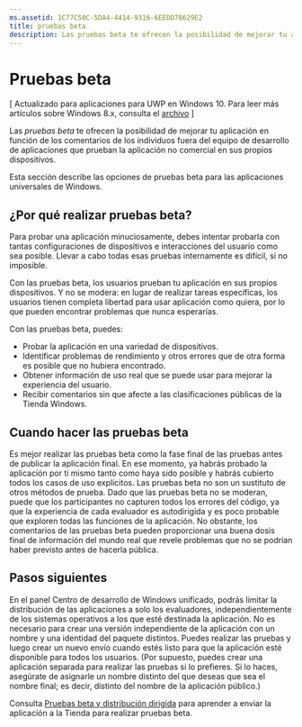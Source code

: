 ```yaml
---
ms.assetid: 1C77C50C-5DA4-4414-9316-6EEDD78629E2
title: pruebas beta
description: Las pruebas beta te ofrecen la posibilidad de mejorar tu aplicación en función de los comentarios de los individuos fuera del equipo de desarrollo de aplicaciones que prueban la aplicación no comercial en sus propios dispositivos.
---
```

# Pruebas beta

\[ Actualizado para aplicaciones para UWP en Windows 10. Para leer más artículos sobre Windows 8.x, consulta el [archivo](http://go.microsoft.com/fwlink/p/?linkid=619132) \]


Las *pruebas beta* te ofrecen la posibilidad de mejorar tu aplicación en función de los comentarios de los individuos fuera del equipo de desarrollo de aplicaciones que prueban la aplicación no comercial en sus propios dispositivos.

Esta sección describe las opciones de pruebas beta para las aplicaciones universales de Windows.

## ¿Por qué realizar pruebas beta?

Para probar una aplicación minuciosamente, debes intentar probarla con tantas configuraciones de dispositivos e interacciones del usuario como sea posible. Llevar a cabo todas esas pruebas internamente es difícil, si no imposible.

Con las pruebas beta, los usuarios prueban tu aplicación en sus propios dispositivos. Y no se modera: en lugar de realizar tareas específicas, los usuarios tienen completa libertad para usar aplicación como quiera, por lo que pueden encontrar problemas que nunca esperarías.

Con las pruebas beta, puedes:

-   Probar la aplicación en una variedad de dispositivos.
-   Identificar problemas de rendimiento y otros errores que de otra forma es posible que no hubiera encontrado.
-   Obtener información de uso real que se puede usar para mejorar la experiencia del usuario.
-   Recibir comentarios sin que afecte a las clasificaciones públicas de la Tienda Windows.

## Cuando hacer las pruebas beta

Es mejor realizar las pruebas beta como la fase final de las pruebas antes de publicar la aplicación final. En ese momento, ya habrás probado la aplicación por ti mismo tanto como haya sido posible y habrás cubierto todos los casos de uso explícitos. Las pruebas beta no son un sustituto de otros métodos de prueba. Dado que las pruebas beta no se moderan, puede que los participantes no capturen todos los errores del código, ya que la experiencia de cada evaluador es autodirigida y es poco probable que exploren todas las funciones de la aplicación. No obstante, los comentarios de las pruebas beta pueden proporcionar una buena dosis final de información del mundo real que revele problemas que no se podrían haber previsto antes de hacerla pública.

## Pasos siguientes

En el panel Centro de desarrollo de Windows unificado, podrás limitar la distribución de las aplicaciones a solo los evaluadores, independientemente de los sistemas operativos a los que esté destinada la aplicación. No es necesario para crear una versión independiente de la aplicación con un nombre y una identidad del paquete distintos. Puedes realizar las pruebas y luego crear un nuevo envío cuando estés listo para que la aplicación esté disponible para todos los usuarios. (Por supuesto, puedes crear una aplicación separada para realizar las pruebas si lo prefieres. Si lo haces, asegúrate de asignarle un nombre distinto del que deseas que sea el nombre final; es decir, distinto del nombre de la aplicación público.)

Consulta [Pruebas beta y distribución dirigida](https://msdn.microsoft.com/library/windows/apps/Mt185377) para aprender a enviar la aplicación a la Tienda para realizar pruebas beta.

 

 






<!--HONumber=Mar16_HO1-->


